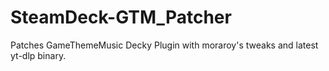 # SteamDeck-GTM_Patcher
Patches GameThemeMusic Decky Plugin with moraroy's tweaks and latest yt-dlp binary.
